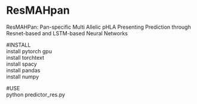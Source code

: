 # ResMAHpan
ResMAHPan: Pan-specific Multi Allelic pHLA Presenting Prediction through Resnet-based and LSTM-based Neural Networks

#INSTALL<br>
install pytorch gpu<br>
install torchtext<br>
install spacy<br>
install pandas<br>
install numpy<br>

#USE<br>
python predictor_res.py

